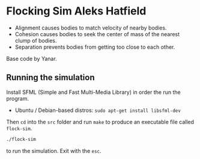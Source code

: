 # Flocking Sim Aleks Hatfield

- Alignment causes bodies to match velocity of nearby bodies.
- Cohesion causes bodies to seek the center of mass of the nearest clump of bodies.
- Separation prevents bodies from getting too close to each other.

Base code by Yanar.

## Running the simulation

Install SFML (Simple and Fast Multi-Media Library) in order the run the program.
- Ubuntu / Debian-based distros: `sudo apt-get install libsfml-dev`

Then `cd` into the `src` folder and run `make` to produce an executable file called `flock-sim`.

```bash
./flock-sim
```

to run the simulation. Exit with the `esc`.
